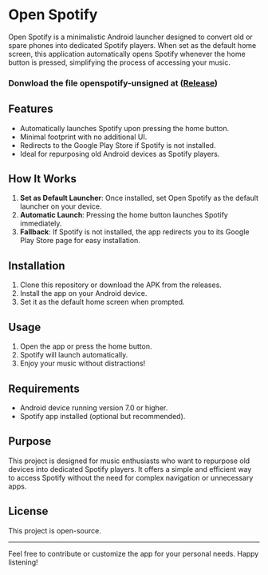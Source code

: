 # Open Spotify

Open Spotify is a minimalistic Android launcher designed to convert old or spare phones into dedicated Spotify players. When set as the default home screen, this application automatically opens Spotify whenever the home button is pressed, simplifying the process of accessing your music.

### Donwload the file openspotify-unsigned at ([Release](https://github.com/xjex/OpenSpotifty/releases/tag/v1.0.0))

## Features
- Automatically launches Spotify upon pressing the home button.
- Minimal footprint with no additional UI.
- Redirects to the Google Play Store if Spotify is not installed.
- Ideal for repurposing old Android devices as Spotify players.

## How It Works
1. **Set as Default Launcher**: Once installed, set Open Spotify as the default launcher on your device.
2. **Automatic Launch**: Pressing the home button launches Spotify immediately.
3. **Fallback**: If Spotify is not installed, the app redirects you to its Google Play Store page for easy installation.

## Installation
1. Clone this repository or download the APK from the releases.
2. Install the app on your Android device.
3. Set it as the default home screen when prompted.

## Usage
1. Open the app or press the home button.
2. Spotify will launch automatically.
3. Enjoy your music without distractions!

## Requirements
- Android device running version 7.0 or higher.
- Spotify app installed (optional but recommended).

## Purpose
This project is designed for music enthusiasts who want to repurpose old devices into dedicated Spotify players. It offers a simple and efficient way to access Spotify without the need for complex navigation or unnecessary apps.

## License
This project is open-source.

---
Feel free to contribute or customize the app for your personal needs. Happy listening!

